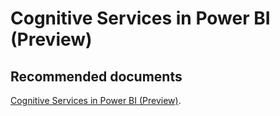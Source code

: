   <properties
	pageTitle="cognitive services"
	description="cognitive services"
	service="microsoft.PowerBIDedicated"
	resource="capacities"
	authors="pjfreitas"
	ms.author="pfreitas"	
	displayOrder="190"
	selfHelpType="generic"
	supportTopicIds="32633788"
	productPesIds="16334"
	cloudEnvironments="public, MoonCake, fairfax" 
	articleId="4969bae5-c43a-7e4c-6f4e-4a0e0868c695"
/>

# Cognitive Services in Power BI (Preview)

## **Recommended documents**

[Cognitive Services in Power BI (Preview)](https://docs.microsoft.com/power-bi/service-cognitive-services).<br>